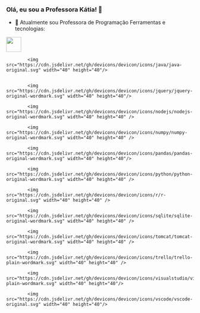 ### Olá, eu sou a Professora Kátia! 👋

- 🔭 Atualmente sou Professora de Programação
Ferramentas e tecnologias:
<img src="https://cdn.jsdelivr.net/gh/devicons/devicon/icons/css3/css3-original-wordmark.svg" width="40" height="40" />

          
            <img src="https://cdn.jsdelivr.net/gh/devicons/devicon/icons/java/java-original.svg" width="40" height="40"/>
          
              
            <img src="https://cdn.jsdelivr.net/gh/devicons/devicon/icons/jquery/jquery-original-wordmark.svg" width="40" height="40"/>
          
            <img src="https://cdn.jsdelivr.net/gh/devicons/devicon/icons/nodejs/nodejs-original-wordmark.svg" width="40" height="40" />
          
            <img src="https://cdn.jsdelivr.net/gh/devicons/devicon/icons/numpy/numpy-original-wordmark.svg" width="40" height="40" />
          
            <img src="https://cdn.jsdelivr.net/gh/devicons/devicon/icons/pandas/pandas-original-wordmark.svg" width="40" height="40"/>
          
            <img src="https://cdn.jsdelivr.net/gh/devicons/devicon/icons/python/python-original-wordmark.svg" width="40" height="40" />
          
            <img src="https://cdn.jsdelivr.net/gh/devicons/devicon/icons/r/r-original.svg" width="40" height="40" />
          
            <img src="https://cdn.jsdelivr.net/gh/devicons/devicon/icons/sqlite/sqlite-original-wordmark.svg" width="40" height="40" />
          
            <img src="https://cdn.jsdelivr.net/gh/devicons/devicon/icons/tomcat/tomcat-original-wordmark.svg" width="40" height="40" />
          
            <img src="https://cdn.jsdelivr.net/gh/devicons/devicon/icons/trello/trello-plain-wordmark.svg" width="40" height="40" />
          
            <img src="https://cdn.jsdelivr.net/gh/devicons/devicon/icons/visualstudio/visualstudio-plain-wordmark.svg" width="40" height="40"/>
          
            <img src="https://cdn.jsdelivr.net/gh/devicons/devicon/icons/vscode/vscode-original.svg" width="40" height="40"/>
          

          
       
